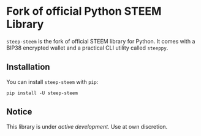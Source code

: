 # Fork of official Python STEEM Library
`steep-steem` is the fork of official STEEM library for Python. It comes with a BIP38 encrypted wallet and a practical CLI utility called `steeppy`.

## Installation
You can install `steep-steem` with `pip`:

```
pip install -U steep-steem
```

## Notice
This library is under *active development*. Use at own discretion.

